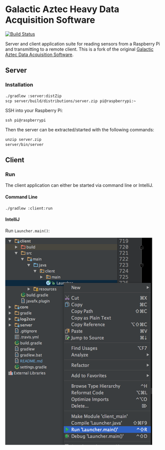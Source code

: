 # Galactic Aztec Heavy Data Acquisition Software
[![Build Status](https://travis-ci.org/twyatt/galactic-aztec-heavy-data-acquisition.svg?branch=master)](https://travis-ci.org/twyatt/galactic-aztec-heavy-data-acquisition)

Server and client application suite for reading sensors from a Raspberry Pi and transmitting to a remote client. This is a fork of the original [Galactic Aztec Data Acquisition Software].

## Server
### Installation
```
./gradlew :server:distZip
scp server/build/distributions/server.zip pi@raspberrypi:~
```

SSH into your Raspberry Pi:
```
ssh pi@raspberrypi
```

Then the server can be extracted/started with the following commands:
```
unzip server.zip
server/bin/server
```

## Client
### Run

The client application can either be started via command line or IntelliJ.

#### Command Line
```
./gradlew :client:run
```

#### IntelliJ
Run `Launcher.main()`:

![Run Launcher](artwork/client_launch.png?raw=true)


[Galactic Aztec Data Acquisition Software]: https://github.com/twyatt/galactic-aztec-data-acquisition
